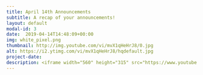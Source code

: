 ```yaml
---
title: April 14th Announcements
subtitle: A recap of your announcements!
layout: default
modal-id: 3 
date:  2019-04-14T14:48:09+00:00
img: white_pixel.png
thumbnail: http://img.youtube.com/vi/mvX1qHeHrJ8/0.jpg
alt: https://i2.ytimg.com/vi/mvX1qHeHrJ8/hqdefault.jpg
project-date: 
description: <iframe width="560" height="315" src="https://www.youtube.com/embed/mvX1qHeHrJ8" frameborder="0" allowfullscreen></iframe> 
---
```

